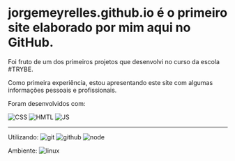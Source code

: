 # jorgemeyrelles.github.io é o primeiro site elaborado por mim aqui no GitHub.

Foi fruto de um dos primeiros projetos que desenvolvi no curso da escola #TRYBE.

Como primeira experiência, estou apresentando este site com algumas informações pessoais e profissionais.

Foram desenvolvidos com:

<img src="https://icongr.am/devicon/css3-original.svg?size=50&color=currentColor" alt="CSS"/>
<img src="https://icongr.am/devicon/html5-original.svg?size=50&color=currentColor" alt="HMTL" />
<img src="https://icongr.am/devicon/javascript-original.svg?size=50&color=currentColor" alt="JS" />

_______________________________________________________
Utilizando:
<img src="https://icongr.am/devicon/git-original.svg?size=50&color=currentColor" alt="git" />
<img src="https://icongr.am/devicon/github-original.svg?size=50&color=currentColor" alt="github" />
<img src="https://icongr.am/devicon/nodejs-original.svg?size=50&color=currentColor" alt="node" />

Ambiente:
<img src="https://icongr.am/devicon/linux-original.svg?size=50&color=currentColor" alt="linux" />
